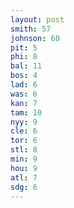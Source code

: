 ```yaml
---
layout: post
smith: 57
johnson: 60
pit: 5
phi: 8
bal: 11
bos: 4
lad: 6
was: 6
kan: 7
tam: 10
nyy: 9
cle: 6
tor: 6
stl: 8
min: 9
hou: 9
atl: 7
sdg: 6
---
```

